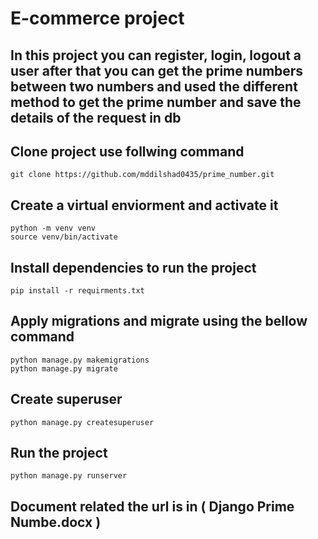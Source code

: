 # E-commerce project
## In this project you can register, login, logout a user after that you can get the prime numbers between two numbers and used the different method to get the prime number and save the details of the request in db

## Clone project use follwing command
```
git clone https://github.com/mddilshad0435/prime_number.git
```

## Create a virtual enviorment and activate it
```
python -m venv venv
source venv/bin/activate
```

## Install dependencies to run the project
```
pip install -r requirments.txt
```
## Apply migrations and migrate using the bellow command
```
python manage.py makemigrations
python manage.py migrate
```
## Create superuser 
```
python manage.py createsuperuser
```
## Run the project
```
python manage.py runserver
```

## Document related the url is in ( Django Prime Numbe.docx )